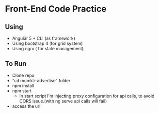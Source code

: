# Front-End Code Practice

## Using
- Angular 5 + CLI (as framework)
- Using bootstrap 4 (for grid system)
- Using ngrx ( for state management)

## To Run
- Clone repo
- "cd mcmklr-advertise" folder
- npm install
- npm start
    - In start script I'm injecting proxy configuration for api calls, to avoid CORS issue.(with ng serve api calls will fail)
- access the url